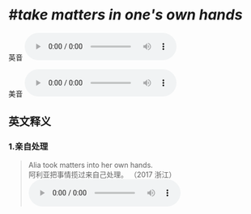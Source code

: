# ***\#take matters in one's own hands*** 
英音
<audio src="./media/take matters in one’s own hands1_AAC.aac" controls="controls"></audio>

美音
<audio src="./media/take matters in one’s own hands2_AAC.aac" controls="controls"></audio>



  

英文释义
---
### 1.**亲自处理**  

 > Alia took matters into her own hands.  
 > 阿利亚把事情揽过来自己处理。  （2017 浙江）  
<audio src="./media/matter-517-1_AAC.aac" controls="controls"></audio>


